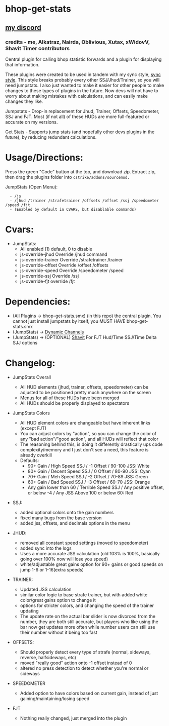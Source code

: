 # bhop-get-stats

## [my discord](https://discord.gg/j9nfnjcUVd)

### credits - me, Alkatraz, Nairda, Oblivious, Xutax, xWidovV, Shavit Timer contributors

Central plugin for calling bhop statistic forwards and a plugin for displaying that information.

These plugins were created to be used in tandem with my sync style, [sync style](https://github.com/Nimmy2222/shavit-syncstyle). This style breaks probably every other SSJ/Jhud/Trainer, so you will need jumpstats. I also just wanted to make it easier for other people to make changes to these types of plugins in the future. Now devs will not have to worry about making mistakes with calculations, and can easily make changes they like.

Jumpstats - Drop-in replacement for Jhud, Trainer, Offsets, Speedometer, SSJ and FJT. Most (if not all) of these HUDs are more full-featured or accurate on my versions.

Get Stats - Supports jump stats (and hopefully other devs plugins in the future), by reducing redundant calculations.

# Usage/Directions:

Press the green "Code" button at the top, and download zip. Extract zip, then drag the plugins folder into ```cstrike/addons/sourcemod.```

  JumpStats (Open Menu):
  ```
    - /js
    - /jhud /trainer /strafetrainer /offsets /offset /ssj /speedometer /speed /fjt 
	- (Enabled by default in CVARS, but disablable commands)
  ```

# Cvars:
* JumpStats:
   * All enabled (1) default, 0 to disable
   * js-override-jhud Override /jhud command
   * js-override-trainer Override /strafetrainer /trainer
   * js-override-offset Override /offset /offsets
   * js-override-speed Override /speedometer /speed
   * js-override-ssj Override /ssj
   * js-override-fjt override /fjt

# Dependencies:
* (All Plugins -> bhop-get-stats.smx) (in this repo) the central plugin. You cannot just install jumpstats by itself, you MUST HAVE bhop-get-stats.smx
* (JumpStats) -> [Dynamic Channels](https://github.com/Vauff/DynamicChannels)
* (JumpStats) -> (OPTIONAL) [Shavit](https://github.com/shavitush/bhoptimer) For FJT Hud/Time SSJ/Time Delta SJJ options

# Changelog:
* JumpStats Overall
	* All HUD elements (jhud, trainer, offsets, speedometer) can be adjusted to be positioned pretty much anywhere on the screen
	* Menus for all of these HUDs have been merged
   	* All HUDs should be properly displayed to spectators
 
* JumpStats Colors
	* All HUD element colors are changeable but have inherent links (except FJT)
   	* You can adjust colors by "action", so you can change the color of any "bad action"/"good action", and all HUDs will reflect that color
   	* The reasoning behind this, is doing it differently drastically ups code complexity/memory and I just don't see a need, this feature is already overkill
   	* Defaults:
   		* 90+ Gain / High Speed SSJ / -1 Offset / 90-100 JSS: White
   	 	* 80+ Gain / Decent Speed SSJ / 0 Offset / 80-90 JSS: Cyan
   	  	* 70+ Gain / Meh Speed SSJ / -2 Offset / 70-89 JSS: Green
   	  	* 60+ Gain / Bad Speed SSJ / -3 Offset / 60-70 JSS: Orange
   	  	* Any gain lower than 60 / Terrible Speed SSJ / Any positive offset, or below -4 / Any JSS Above 100 or below 60: Red

* SSJ:
	* added optional colors onto the gain numbers
	* fixed many bugs from the base version
	* added jss, offsets, and decimals options in the menu

* JHUD:
	* removed all constant speed settings (moved to speedometer)
	* added sync into the logs
	* Uses a more accurate JSS calculation (old 103% is 100%, basically going over 100% now will lose you speed)
   	* white/adjustable great gains option for 90+ gains or good speeds on jump 1-6 or 1-16(extra speeds)

* TRAINER:
	* Updated JSS calculation
	* similar color logic to base strafe trainer, but with added white color/great gains option to change it
   	* options for stricter colors, and changing the speed of the trainer updating
	* The update rate on the actual bar slider is now divorced from the number, they are both still accurate, but players who like using the bar now get updates more often while number users can still use their number without it being too fast

* OFFSETS:
	* Should properly detect every type of strafe (normal, sideways, reverse, halfsideways, etc)
   	* moved "really good" action onto -1 offset instead of 0
   	* altered no press detection to detect whether you're normal or sideways

 * SPEEDOMETER
   	* Added option to have colors based on current gain, instead of just gaining/maintaining/losing speed

* FJT
	* Nothing really changed, just merged into the plugin
